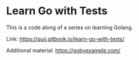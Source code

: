 # Learn Go with Tests

This is a code along of a series on learning Golang.

Link: https://quii.gitbook.io/learn-go-with-tests/

Additional material: https://gobyexample.com/